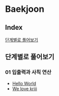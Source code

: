# Baekjoon


## Index

[단계별로 풀어보기](#단계별로-풀어보기)


## 단계별로 풀어보기

### 01 입출력과 사칙 연산

- [Hello World](https://github.com/sjpark-dev/cpp-practice/blob/master/baekjoon/step1/1.cpp)
- [We love kriii](https://github.com/sjpark-dev/cpp-practice/blob/master/baekjoon/step1/2.cpp)
